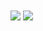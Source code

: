 <a>
  <img align="center" src="https://github-readme-stats.vercel.app/api?username=NoPantsCrash&theme=dark&show_icons=true"/>
</a>
<a>
  <img align="center" src="https://github-readme-stats.vercel.app/api/top-langs/?username=NoPantsCrash&theme=dark&show_icons=true" />
</a>
